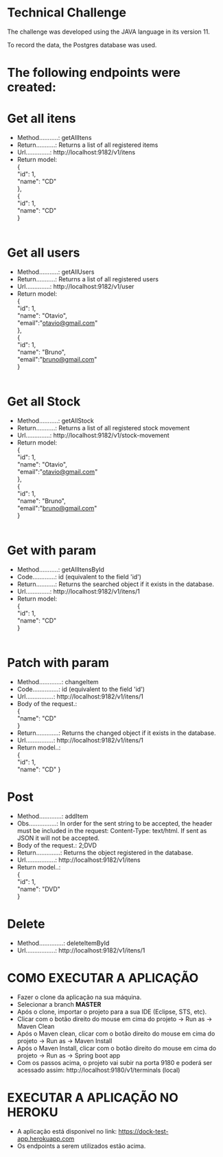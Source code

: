 # Technical Challenge
The challenge was developed using the JAVA language in its version 11.

To record the data, the Postgres database was used. 

# The following endpoints were created:<br />
# Get all itens<br />
  - Method...........: getAllItens<br />
  - Return...........: Returns a list of all registered items<br />
  - Url..............: http://localhost:9182/v1/itens<br />
  - Return model:<br />
      {<br />
        "id": 1,<br />
        "name": "CD"<br />
      },<br />
      {<br />
        "id": 1,<br />
        "name": "CD"<br />
      }<br />
      <br />
# Get all users<br />
  - Method...........: getAllUsers<br />
  - Return...........: Returns a list of all registered users<br />
  - Url..............: http://localhost:9182/v1/user<br />
  - Return model:<br />
      {<br />
        "id": 1,<br />
        "name": "Otavio",<br />
        "email":"otavio@gmail.com"<br />
      },<br />
      {<br />
        "id": 1,<br />
        "name": "Bruno",<br />
        "email":"bruno@gmail.com"<br />
      }<br />
      <br />
# Get all Stock<br />
  - Method...........: getAllStock<br />
  - Return...........: Returns a list of all registered stock movement<br />
  - Url..............: http://localhost:9182/v1/stock-movement<br />
  - Return model:<br />
      {<br />
        "id": 1,<br />
        "name": "Otavio",<br />
        "email":"otavio@gmail.com"<br />
      },<br />
      {<br />
        "id": 1,<br />
        "name": "Bruno",<br />
        "email":"bruno@gmail.com"<br />
      }<br />
      <br />
# Get with param<br />
  - Method...........: getAllItensById<br />
  - Code.............: id (equivalent to the field 'id')<br />
  - Return...........: Returns the searched object if it exists in the database.<br />
  - Url..............: http://localhost:9182/v1/itens/1<br />
  - Return model:<br />
      {<br />
        "id": 1,<br />
        "name": "CD"<br />
      }<br />
      <br />
# Patch with param<br />
  - Method.............: changeItem<br />
  - Code...............: id (equivalent to the field 'id')<br />
  - Url................: http://localhost:9182/v1/itens/1<br />
  - Body of the request.:<br />
      {<br />
        "name": "CD"<br />
      }<br />
  - Return.............: Returns the changed object if it exists in the database.<br />
  - Url................: http://localhost:9182/v1/itens/1<br />
  - Return model..:<br />
      {<br />
        "id": 1,<br />
        "name": "CD"
      }<br />
# Post<br />
  - Method.............: addItem<br />
  - Obs................: In order for the sent string to be accepted, the header must be included in the request: Content-Type: text/html. If sent as JSON it will not be accepted.
  - Body of the request.: 2;DVD<br />
  - Return..............: Returns the object registered in the database.<br />
  - Url.................: http://localhost:9182/v1/itens<br />
  - Return model..:<br />
      {<br />
        "id": 1,<br />
        "name": "DVD"<br />
      }<br />
# Delete<br />
  - Method..............: deleteItemById<br />
  - Url.................: http://localhost:9182/v1/itens/1<br />
      
# COMO EXECUTAR A APLICAÇÃO<br />
- Fazer o clone da aplicação na sua máquina.
- Selecionar a branch <b>MASTER</b>
- Após o clone, importar o projeto para a sua IDE (Eclipse, STS, etc).
- Clicar com o botão direito do mouse em cima do projeto -> Run as -> Maven Clean
- Após o Maven clean, clicar com o botão direito do mouse em cima do projeto -> Run as -> Maven Install
- Após o Maven Install, clicar com o botão direito do mouse em cima do projeto -> Run as -> Spring boot app
- Com os passos acima, o projeto vai subir na porta 9180 e poderá ser acessado assim: http://localhost:9180/v1/terminals (local)

# EXECUTAR A APLICAÇÃO NO HEROKU
- A aplicação está disponivel no link: https://dock-test-app.herokuapp.com 
- Os endpoints a serem utilizados estão acima.

